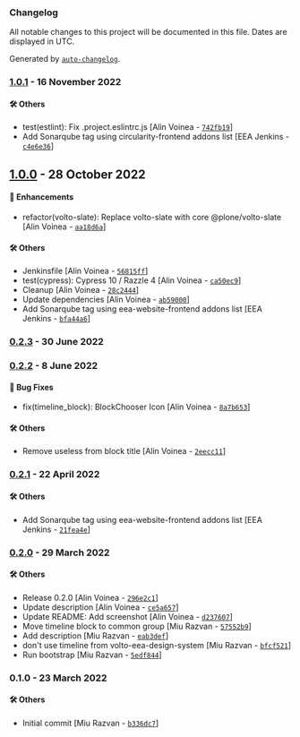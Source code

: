 ### Changelog

All notable changes to this project will be documented in this file. Dates are displayed in UTC.

Generated by [`auto-changelog`](https://github.com/CookPete/auto-changelog).

### [1.0.1](https://github.com/eea/volto-timeline-block/compare/1.0.0...1.0.1) - 16 November 2022

#### :hammer_and_wrench: Others

- test(estlint): Fix .project.eslintrc.js [Alin Voinea - [`742fb19`](https://github.com/eea/volto-timeline-block/commit/742fb1986b76ed5b775a7895aa91df452bf601e6)]
- Add Sonarqube tag using circularity-frontend addons list [EEA Jenkins - [`c4e6e36`](https://github.com/eea/volto-timeline-block/commit/c4e6e36aaabb02bea84695411cfb2d3ca586b210)]
## [1.0.0](https://github.com/eea/volto-timeline-block/compare/0.2.3...1.0.0) - 28 October 2022

#### :nail_care: Enhancements

- refactor(volto-slate): Replace volto-slate with core @plone/volto-slate [Alin Voinea - [`aa18d6a`](https://github.com/eea/volto-timeline-block/commit/aa18d6a01e6f3e4468a602f1bd26dfa73228308c)]

#### :hammer_and_wrench: Others

- Jenkinsfile [Alin Voinea - [`56815ff`](https://github.com/eea/volto-timeline-block/commit/56815ffa6c1905f8a6463f14f312255e75a2ee76)]
- test(cypress): Cypress 10 / Razzle 4 [Alin Voinea - [`ca50ec9`](https://github.com/eea/volto-timeline-block/commit/ca50ec9a9ab4db0faf0b33fa250814d788741478)]
- Cleanup [Alin Voinea - [`28c2444`](https://github.com/eea/volto-timeline-block/commit/28c244491045ca3ba6a3c182818364f73951f765)]
- Update dependencies [Alin Voinea - [`ab59000`](https://github.com/eea/volto-timeline-block/commit/ab590002fdef3c95d4580893b6e407b51746a290)]
- Add Sonarqube tag using eea-website-frontend addons list [EEA Jenkins - [`bfa44a6`](https://github.com/eea/volto-timeline-block/commit/bfa44a64c026b2a5f9f22fbfcb3119f60c78d461)]
### [0.2.3](https://github.com/eea/volto-timeline-block/compare/0.2.2...0.2.3) - 30 June 2022

### [0.2.2](https://github.com/eea/volto-timeline-block/compare/0.2.1...0.2.2) - 8 June 2022

#### :bug: Bug Fixes

- fix(timeline_block): BlockChooser Icon [Alin Voinea - [`8a7b653`](https://github.com/eea/volto-timeline-block/commit/8a7b653a3f9fb9083e06b65860e6fbe73a19969b)]

#### :hammer_and_wrench: Others

- Remove useless  from block title [Alin Voinea - [`2eecc11`](https://github.com/eea/volto-timeline-block/commit/2eecc11c3e1791b222ebcceae691ec6e92854a4e)]
### [0.2.1](https://github.com/eea/volto-timeline-block/compare/0.2.0...0.2.1) - 22 April 2022

#### :hammer_and_wrench: Others

- Add Sonarqube tag using eea-website-frontend addons list [EEA Jenkins - [`21fea4e`](https://github.com/eea/volto-timeline-block/commit/21fea4edb8da738f81c12ca1f70696b63581159b)]
### [0.2.0](https://github.com/eea/volto-timeline-block/compare/0.1.0...0.2.0) - 29 March 2022

#### :hammer_and_wrench: Others

- Release 0.2.0 [Alin Voinea - [`296e2c1`](https://github.com/eea/volto-timeline-block/commit/296e2c1247bb12c71d03cb294a1bf5bc6b5332f4)]
- Update description [Alin Voinea - [`ce5a657`](https://github.com/eea/volto-timeline-block/commit/ce5a657d3f3f692b0e36345b2153179866881fab)]
- Update README: Add screenshot [Alin Voinea - [`d237607`](https://github.com/eea/volto-timeline-block/commit/d237607c843f12e3692a87b8cdef6ff7f751300d)]
- Move timeline block to common group [Miu Razvan - [`57552b9`](https://github.com/eea/volto-timeline-block/commit/57552b9641aa7458acf3432ccfd37590758db5b0)]
- Add description [Miu Razvan - [`eab3def`](https://github.com/eea/volto-timeline-block/commit/eab3def6d3ea273252e4881ca448643eb8eb6d25)]
- don't use timeline from volto-eea-design-system [Miu Razvan - [`bfcf521`](https://github.com/eea/volto-timeline-block/commit/bfcf52143f656b908f12b3374cc3d596b35fc1f7)]
- Run bootstrap [Miu Razvan - [`5edf844`](https://github.com/eea/volto-timeline-block/commit/5edf844a3a00cb9b5a40cd2bed0a9fea49f5c841)]
### 0.1.0 - 23 March 2022

#### :hammer_and_wrench: Others

- Initial commit [Miu Razvan - [`b336dc7`](https://github.com/eea/volto-timeline-block/commit/b336dc76bdfad08e161f67312053a44570584e40)]
